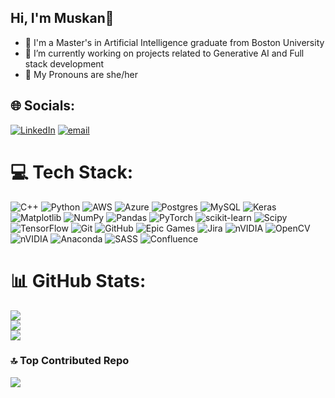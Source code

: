 ## Hi, I'm Muskan👋

<!--
**MuskanJindal25/MuskanJindal25** is a ✨ _special_ ✨ repository because its `README.md` (this file) appears on your GitHub profile.

Here are some ideas to get you started:

- 🔭 I’m currently working on ...
- 🌱 I’m currently learning ...
- 👯 I’m looking to collaborate on ...
- 🤔 I’m looking for help with ...
- 💬 Ask me about ...
- 📫 How to reach me: ...
- 😄 Pronouns: ...
- ⚡ Fun fact: ...
-->

- 🔭 I'm a Master's in Artificial Intelligence graduate from Boston University
- 🌱 I’m currently working on projects related to Generative AI and Full stack development
- 💬 My Pronouns are she/her


## 🌐 Socials:
[![LinkedIn](https://img.shields.io/badge/LinkedIn-%230077B5.svg?logo=linkedin&logoColor=white)](https://linkedin.com/in/https://www.linkedin.com/in/muskandeep-jindal/) [![email](https://img.shields.io/badge/Email-D14836?logo=gmail&logoColor=white)](mailto:mjindal.us@gmail.com) 

# 💻 Tech Stack:
![C++](https://img.shields.io/badge/c++-%2300599C.svg?style=flat&logo=c%2B%2B&logoColor=white) ![Python](https://img.shields.io/badge/python-3670A0?style=flat&logo=python&logoColor=ffdd54) ![AWS](https://img.shields.io/badge/AWS-%23FF9900.svg?style=flat&logo=amazon-aws&logoColor=white) ![Azure](https://img.shields.io/badge/azure-%230072C6.svg?style=flat&logo=microsoftazure&logoColor=white) ![Postgres](https://img.shields.io/badge/postgres-%23316192.svg?style=flat&logo=postgresql&logoColor=white) ![MySQL](https://img.shields.io/badge/mysql-4479A1.svg?style=flat&logo=mysql&logoColor=white) ![Keras](https://img.shields.io/badge/Keras-%23D00000.svg?style=flat&logo=Keras&logoColor=white) ![Matplotlib](https://img.shields.io/badge/Matplotlib-%23ffffff.svg?style=flat&logo=Matplotlib&logoColor=black) ![NumPy](https://img.shields.io/badge/numpy-%23013243.svg?style=flat&logo=numpy&logoColor=white) ![Pandas](https://img.shields.io/badge/pandas-%23150458.svg?style=flat&logo=pandas&logoColor=white) ![PyTorch](https://img.shields.io/badge/PyTorch-%23EE4C2C.svg?style=flat&logo=PyTorch&logoColor=white) ![scikit-learn](https://img.shields.io/badge/scikit--learn-%23F7931E.svg?style=flat&logo=scikit-learn&logoColor=white) ![Scipy](https://img.shields.io/badge/SciPy-%230C55A5.svg?style=flat&logo=scipy&logoColor=%white) ![TensorFlow](https://img.shields.io/badge/TensorFlow-%23FF6F00.svg?style=flat&logo=TensorFlow&logoColor=white) ![Git](https://img.shields.io/badge/git-%23F05033.svg?style=flat&logo=git&logoColor=white) ![GitHub](https://img.shields.io/badge/github-%23121011.svg?style=flat&logo=github&logoColor=white) ![Epic Games](https://img.shields.io/badge/epicgames-%23313131.svg?style=flat&logo=epicgames&logoColor=white) ![Jira](https://img.shields.io/badge/jira-%230A0FFF.svg?style=flat&logo=jira&logoColor=white) ![nVIDIA](https://img.shields.io/badge/nVIDIA-%2376B900.svg?style=flat&logo=nVIDIA&logoColor=white) ![OpenCV](https://img.shields.io/badge/opencv-%23white.svg?style=flat&logo=opencv&logoColor=white) ![nVIDIA](https://img.shields.io/badge/cuda-000000.svg?style=flat&logo=nVIDIA&logoColor=green) ![Anaconda](https://img.shields.io/badge/Anaconda-%2344A833.svg?style=flat&logo=anaconda&logoColor=white) ![SASS](https://img.shields.io/badge/SASS-hotpink.svg?style=flat&logo=SASS&logoColor=white) ![Confluence](https://img.shields.io/badge/confluence-%23172BF4.svg?style=flat&logo=confluence&logoColor=white)
# 📊 GitHub Stats:
![](https://github-readme-stats.vercel.app/api?username=MuskanJindal25&theme=vue-dark&hide_border=false&include_all_commits=false&count_private=false)<br/>
![](https://nirzak-streak-stats.vercel.app/?user=MuskanJindal25&theme=vue-dark&hide_border=false)<br/>
![](https://github-readme-stats.vercel.app/api/top-langs/?username=MuskanJindal25&theme=vue-dark&hide_border=false&include_all_commits=false&count_private=false&layout=compact)

### 🔝 Top Contributed Repo
![](https://github-contributor-stats.vercel.app/api?username=MuskanJindal25&limit=5&theme=dark&combine_all_yearly_contributions=true)

<!-- Proudly created with GPRM ( https://gprm.itsvg.in ) -->
